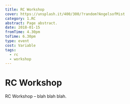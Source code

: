 ```yaml
---
title: RC Workshop
cover: https://unsplash.it/400/300/?random?AngelsofMist
category: 1.RC
abstract: Page abstract.
date: 2018-01-15
fromTime: 4.30pm
toTime: 6.30pm
type: event
cost: Variable
tags:
  - rc
  - workshop
---
```


# RC Workshop

RC Workshop – blah blah blah.
